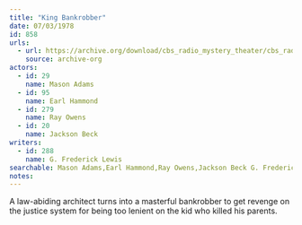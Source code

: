 ```yaml
---
title: "King Bankrobber"
date: 07/03/1978
id: 858
urls: 
  - url: https://archive.org/download/cbs_radio_mystery_theater/cbs_radio_mystery_theater-0851-0900.zip/cbs_radio_mystery_theater-0851-0900%2Fcbsrmt_0858_king_bankrobber.mp3
    source: archive-org
actors:  
  - id: 29
    name: Mason Adams  
  - id: 95
    name: Earl Hammond  
  - id: 279
    name: Ray Owens  
  - id: 20
    name: Jackson Beck
writers:  
  - id: 288
    name: G. Frederick Lewis
searchable: Mason Adams,Earl Hammond,Ray Owens,Jackson Beck G. Frederick Lewis
notes:  
---
```

A law-abiding architect turns into a masterful bankrobber to get revenge on the justice system for being too lenient on the kid who killed his parents.